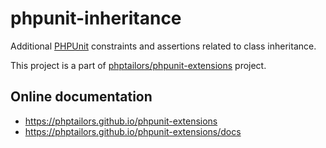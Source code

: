 # phpunit-inheritance

Additional [PHPUnit](https://phpunit.de) constraints and assertions related
to class inheritance.

This project is a part of
[phptailors/phpunit-extensions](https://github.com/phptailors/phpunit-extensions)
project.

## Online documentation

- https://phptailors.github.io/phpunit-extensions
- https://phptailors.github.io/phpunit-extensions/docs
